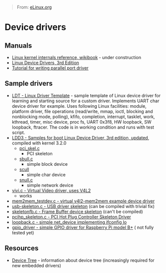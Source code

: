 > From: [eLinux.org](http://eLinux.org/Device_drivers "http://eLinux.org/Device_drivers")


# Device drivers



## Manuals

-   [Linux kernel internals reference,
    wikibook](http://en.wikibooks.org/wiki/The_Linux_Kernel) - under
    construction
-   [Linux Device Drivers, 3rd Edition](http://www.makelinux.net/ldd3/)
-   [Tutorial for writing parallel port
    driver](http://www.makelinux.net/reference.d/drivers_linux)

## Sample drivers

-   [LDT - Linux Driver Template](https://github.com/makelinux/ldt/) -
    sample template of Linux device driver for learning and starting
    source for a custom driver. Implements UART char device driver for
    example. Uses following Linux facilities: module, platform driver,
    file operations (read/write, mmap, ioctl, blocking and nonblocking
    mode, polling), kfifo, completion, interrupt, tasklet, work,
    kthread, timer, misc device, proc fs, UART 0x3f8, HW loopback, SW
    loopback, ftracer. The code is in working condition and runs with
    test script.
-   [LDD3 - Samples for boot Linux Device Driver, 3rd edition,
    updated](https://github.com/martinezjavier/ldd3/), compiled with
    kernel 3.2.0
    -   [pci\_skel.c](https://github.com/martinezjavier/ldd3/blob/master/pci/pci_skel.c)
        - PCI skeleton
    -   [sbull.c](https://github.com/martinezjavier/ldd3/blob/master/sbull/sbull.c)
        - simple block device
    -   [scull](https://github.com/martinezjavier/ldd3/tree/master/scull)
        - simple char device
    -   [snull.c](https://github.com/martinezjavier/ldd3/blob/master/snull/snull.c)
        - simple network device
-   [vivi.c - Virtual Video driver, uses
    V4L2](http://lxr.free-electrons.com/source/drivers/media/video/vivi.c)
    - works
-   [mem2mem\_testdev.c - virtual v4l2-mem2mem example device
    driver](http://lxr.free-electrons.com/source/drivers/media/video/mem2mem_testdev.c)
-   [usb-skeleton.c - USB driver
    skeleton](http://lxr.free-electrons.com/source/drivers/usb/usb-skeleton.c)
    (can be compiled with trivial fix)
-   [skeletonfb.c - Frame Buffer device
    skeleton](http://lxr.free-electrons.com/source/drivers/video/skeletonfb.c)
    (can't be compiled)
-   [pcihp\_skeleton.c - PCI Hot Plug Controller Skeleton
    Driver](http://lxr.free-electrons.com/source/drivers/pci/hotplug/pcihp_skeleton.c)
-   [loopback.c - simple net\_device implementing ifconfig
    lo](http://lxr.free-electrons.com/source/drivers/net/loopback.c)
-   [gpio\_driver - simple GPIO driver for Raspberry Pi model
    B+](https://github.com/23ars/linux_gpio_driver) ( not fully tested
    yet)

## Resources

-   [Device Tree](../../dev_portals/Device_Tree/Device_Tree.md "Device Tree") - information about device
    tree (increasingly required for new embedded drivers)


